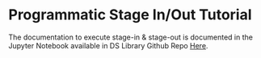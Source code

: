 # Programmatic Stage In/Out Tutorial

The documentation to execute stage-in & stage-out is documented in the Jupyter Notebook available in DS Library Github Repo [Here](https://app.gitbook.com/s/gOBdCpBimKWqAZDPtxBk/).
